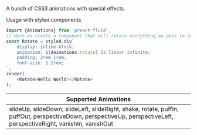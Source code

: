 A bunch of CSS3 animations with special effects.

Usage with styled components

```js static
import {Animations} from 'preact-fluid';
// Here we create a component that will rotate everything we pass in over two seconds
const Rotate = styled.div`
	display: inline-block;
	animation: ${Animations.rotate} 2s linear infinite;
	padding: 2rem 1rem;
	font-size: 1.2rem;
`;
render(
	<Rotate>Hello World!</Rotate>
);
```

| Supported Animations  |
| ------------- |
| slideUp, slideDown, slideLeft, slideRight, shake, rotate, puffIn, puffOut, perspectiveDown, perspectiveUp, perspectiveLeft, perspectiveRight, vanishIn, vanishOut  |
